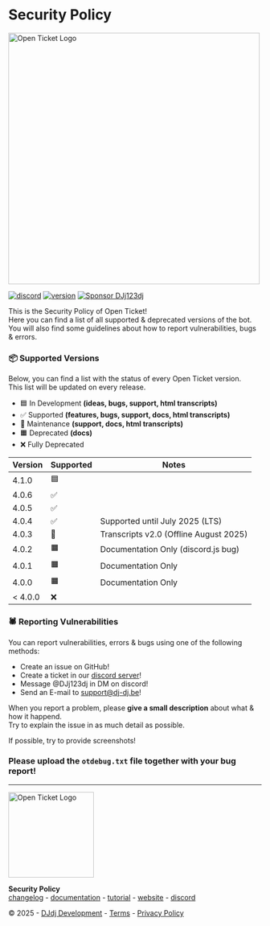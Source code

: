 # Security Policy
<img src="https://apis.dj-dj.be/cdn/openticket/logo.png" alt="Open Ticket Logo" width="500px">

[![discord](https://img.shields.io/badge/discord-support%20server-5865F2.svg?style=flat-square&logo=discord)](https://discord.com/invite/26vT9wt3n3)  [![version](https://img.shields.io/badge/version-4.0.4-brightgreen.svg?style=flat-square)](https://github.com/open-discord-bots/open-ticket/releases/tag/v4.0.4)  [![Sponsor DJj123dj](https://img.shields.io/badge/sponsor-DJj123dj-ea4aaa?style=flat-square&logo=githubsponsors)](https://github.com/sponsors/DJj123dj)

This is the Security Policy of Open Ticket!<br>
Here you can find a list of all supported & deprecated versions of the bot.<br>
You will also find some guidelines about how to report vulnerabilities, bugs & errors.

### 📦 Supported Versions
Below, you can find a list with the status of every Open Ticket version.<br>
This list will be updated on every release.

- 🟦 In Development **(ideas, bugs, support, html transcripts)**
- ✅ Supported **(features, bugs, support, docs, html transcripts)**
- 🚧 Maintenance **(support, docs, html transcripts)**
- 🟧 Deprecated **(docs)**
- ❌ Fully Deprecated

| Version    | Supported | Notes                                    |
|------------|-----------|------------------------------------------|
| 4.1.0      | 🟦        |                                          |
| 4.0.6      | ✅        |                                          |
| 4.0.5      | ✅        |                                          |
| 4.0.4      | ✅        | Supported until July 2025 (LTS)          |
| 4.0.3      | 🚧        | Transcripts v2.0 (Offline August 2025)   |
| 4.0.2      | 🟧        | Documentation Only (discord.js bug)      |
| 4.0.1      | 🟧        | Documentation Only                       |
| 4.0.0      | 🟧        | Documentation Only                       |
| < 4.0.0    | ❌        |                                          |

### 🕷️ Reporting Vulnerabilities
You can report vulnerabilities, errors & bugs using one of the following methods:
- Create an issue on GitHub!
- Create a ticket in our [discord server](https://discord.dj-dj.be)!
- Message @DJj123dj in DM on discord!
- Send an E-mail to [support@dj-dj.be](mailto:support@dj-dj.be)!

When you report a problem, please **give a small description** about what & how it happend.<br>
Try to explain the issue in as much detail as possible.

If possible, try to provide screenshots!

### Please upload the `otdebug.txt` file together with your bug report!

---
<img src="https://apis.dj-dj.be/cdn/openticket/logo.png" alt="Open Ticket Logo" width="170px">

**Security Policy**<br>
[changelog](https://otgithub.dj-dj.be/releases) - [documentation](https://otdocs.dj-dj.be) - [tutorial](https://www.youtube.com/watch?v=2jK9kAf6ASU) - [website](https://openticket.dj-dj.be) - [discord](https://discord.dj-dj.be)<br>

© 2025 - [DJdj Development](https://www.dj-dj.be) - [Terms](https://www.dj-dj.be/terms#terms) - [Privacy Policy](https://www.dj-dj.be/terms#privacy)